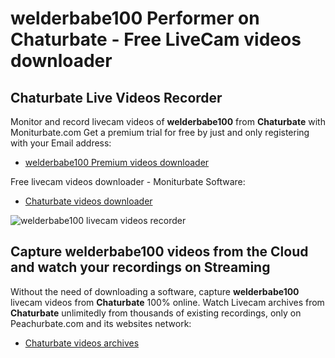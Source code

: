 # welderbabe100 Performer on Chaturbate - Free LiveCam videos downloader

## Chaturbate Live Videos Recorder

Monitor and record livecam videos of **welderbabe100** from **Chaturbate** with Moniturbate.com
Get a premium trial for free by just and only registering with your Email address:
* [welderbabe100 Premium videos downloader](https://moniturbate.com/request-demo-licence-key.html)

Free livecam videos downloader - Moniturbate Software:
* [Chaturbate videos downloader](https://moniturbate.com/moniturbate-download-software.html)

![welderbabe100 livecam videos recorder](https://peachurnet.com/templates/moniturbate-software.png)


## Capture welderbabe100 videos from the Cloud and watch your recordings on Streaming

Without the need of downloading a software, capture **welderbabe100** livecam videos from **Chaturbate** 100% online.
Watch Livecam archives from **Chaturbate** unlimitedly from thousands of existing recordings, only on Peachurbate.com and its websites network:
* [Chaturbate videos archives](https://peachurnet.com/)